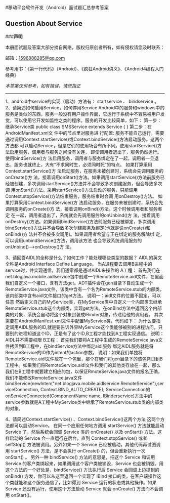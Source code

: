 #移动平台软件开发（Android）面试题汇总参考答案

## Question About Service

###**声明**

本册面试题及答案大部分摘自网络，版权归原创者所有，如有侵权请您及时联系：

邮箱：1596888285@qq.com

参考用书：《第一行代码》（Android）、《疯狂Android讲义》、《Android4编程入门经典》

*本答案仅供参考，如有错误，请您指正*


---
1、android中service的实现（启动）方法有：  startservice  、  bindservice  。
2、请简述如何启用Service，如何停用Service
Android中的服务和windows中的服务是类似的东西，服务一般没有用户操作界面，它运行于系统中不容易被用户发觉，可以使用它开发如监控之类的程序。服务的开发比较简单，如下：
第一步：继承Service类
public class SMSService extends Service {
}
第二步：在AndroidManifest.xml文 件中的<application>节点里对服务进 行配置:
<service android:name=".SMSService" />
服务不能自己运行，需要通过调用Context.startService()或Context.bindService()方法启动服务。这两个方法都 可以启动Service，但是它们的使用场合有所不同。使用startService()方法启用服务，调用者与服务之间没有关连， 即使调用者退出了，服务仍然运行。使用bindService()方 法启用服务，调用者与服务绑定在了一起，调用者一旦退出，服务也就终止，大有“不求同时生，必须同时死”的特点。
如果打算采用Context.startService()方 法启动服务，在服务未被创建时，系统会先调用服务的onCreate()方 法，接着调用onStart()方法。如果调用startService()方法前服务已经被创建，多次调用startService()方法并不会导致多次创建服务，但会导致多次调 用onStart()方法。采用startService()方法启动的服务，只能调用Context.stopService()方法结束服务，服务结束时会调 用onDestroy()方法。
如果打算采用Context.bindService()方 法启动服务，在服务未被创建时，系统会先调用服务的onCreate()方 法，接着调用onBind()方法。这个时候调用者和服务绑定 在一起，调用者退出了，系统就会先调用服务的onUnbind()方 法，接着调用onDestroy()方法。如果调用bindService()方法前服务已经被绑定，多次调用bindService()方法并不会导致多次创建服务及绑定(也就是说onCreate()和onBind()方 法并不会被多次调用)。如果调用者希望与正在绑定的服务解除绑 定，可以调用unbindService()方法，调用该方法 也会导致系统调用服务的onUnbind()-->onDestroy()方 法。

3、请回答AIDL的全称是什么？如何工作？能处理哪些类型的数据？
AIDL的英文全称是Android Interface Define Language。
当A进程要去调用B进程中的service时，并实现通信，我们通常都是通过AIDL来操作的
A工程：
首先我们在net.blogjava.mobile.aidlservice包中创建一个RemoteService.aidl文件，在里面我们自定义一个接口，含有方法get。ADT插件会在gen目录下自动生成一个RemoteService.java文件，该类中含有一个名为RemoteService.stub的内部类，该内部类中含有aidl文件接口的get方法。
说明一：aidl文件的位置不固定，可以任意
然后定义自己的MyService类，在MyService类中自定义一个内部类去继承RemoteService.stub这个内部类，实现get方法。在onBind方法中返回这个内部类的对象，系统会自动将这个对象封装成IBinder对象，传递给他的调用者。
其次需要在AndroidManifest.xml文件中配置MyService类，代码如下：
为什么要指定调用AIDL服务的ID,就是要告诉外界MyService这个类能够被别的进程访问，只要别的进程知道这个ID，正是有了这个ID,B工程才能找到A工程实现通信。
说明：AIDL并不需要权限
B工程：
首先我们要将A工程中生成的RemoteService.java文件拷贝到B工程中，在bindService方法中绑定aidl服务
绑定AIDL服务就是将RemoteService的ID作为intent的action参数。
说明：如果我们单独将RemoteService.aidl文件放在一个包里，那个在我们将gen目录下的该包拷贝到B工程中。如果我们将RemoteService.aidl文件和我们的其他类存放在一起，那么我们在B工程中就要建立相应的包，以保证RmoteService.java文件的报名正确，我们不能修改RemoteService.java文件
bindService(newInten("net.blogjava.mobile.aidlservice.RemoteService"),serviceConnection, Context.BIND_AUTO_CREATE);
ServiceConnection的onServiceConnected(ComponentName name, IBinderservice)方法中的service参数就是A工程中MyService类中继承了RemoteService.stub类的内部类的对象。

4、请简述Context.startService() 、Context.bindService()这两个方法
这两个方法都可以启动Service。
在同一个应用任何地方调用 startService() 方法就能启动 Service 了，然后系统会回调 Service 类的 onCreate() 以及 onStart() 方法。这样启动的 Service 会一直运行在后台，直到 Context.stopService() 或者 selfStop() 方法被调用。另外如果一个 Service 已经被启动，其他代码再试图调用 startService() 方法，是不会执行 onCreate() 的，但会重新执行一次 onStart() 。
另外一种 bindService() 方法的意思是，把这个 Service 和调用 Service 的客户类绑起来，如果调用这个客户类被销毁，Service 也会被销毁。用这个方法的一个好处是，bindService() 方法执行后 Service 会回调上边提到的 onBind() 方发，你可以从这里返回一个实现了 IBind 接口的类，在客户端操作这个类就能和这个服务通信了，比如得到 Service 运行的状态或其他操作。如果 Service 还没有运行，使用这个方法启动 Service 就会 onCreate() 方法而不会调用 onStart()。


